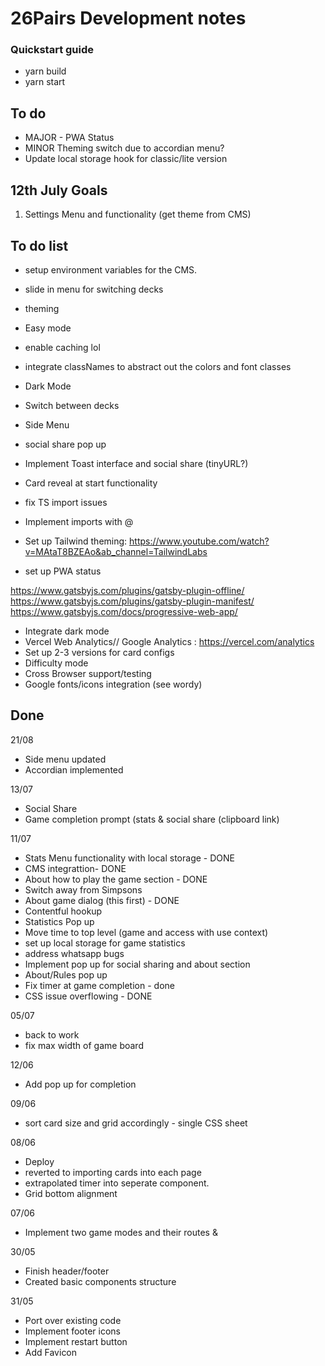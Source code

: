 # 26Pairs Development notes

### Quickstart guide

- yarn build
- yarn start

## To do

- MAJOR - PWA Status
- MINOR Theming switch due to accordian menu?
- Update local storage hook for classic/lite version

## 12th July Goals

1. Settings Menu and functionality (get theme from CMS)

## To do list

- setup environment variables for the CMS.
- slide in menu for switching decks
- theming
- Easy mode
- enable caching lol

- integrate classNames to abstract out the colors and font classes
- Dark Mode
- Switch between decks
- Side Menu
- social share pop up
- Implement Toast interface and social share (tinyURL?)
- Card reveal at start functionality
- fix TS import issues
- Implement imports with @
- Set up Tailwind theming: https://www.youtube.com/watch?v=MAtaT8BZEAo&ab_channel=TailwindLabs

- set up PWA status

https://www.gatsbyjs.com/plugins/gatsby-plugin-offline/
https://www.gatsbyjs.com/plugins/gatsby-plugin-manifest/
https://www.gatsbyjs.com/docs/progressive-web-app/

- Integrate dark mode
- Vercel Web Analytics// Google Analytics : https://vercel.com/analytics
- Set up 2-3 versions for card configs
- Difficulty mode
- Cross Browser support/testing
- Google fonts/icons integration (see wordy)

## Done

21/08

- Side menu updated
- Accordian implemented

13/07

- Social Share
- Game completion prompt (stats & social share (clipboard link)

11/07

- Stats Menu functionality with local storage - DONE
- CMS integrattion- DONE
- About how to play the game section - DONE
- Switch away from Simpsons
- About game dialog (this first) - DONE
- Contentful hookup
- Statistics Pop up
- Move time to top level (game and access with use context)
- set up local storage for game statistics
- address whatsapp bugs
- Implement pop up for social sharing and about section
- About/Rules pop up
- Fix timer at game completion - done
- CSS issue overflowing - DONE

05/07

- back to work
- fix max width of game board

12/06

- Add pop up for completion

09/06

- sort card size and grid accordingly - single CSS sheet

08/06

- Deploy
- reverted to importing cards into each page
- extrapolated timer into seperate component.
- Grid bottom alignment

07/06

- Implement two game modes and their routes &

30/05

- Finish header/footer
- Created basic components structure

31/05

- Port over existing code
- Implement footer icons
- Implement restart button
- Add Favicon
